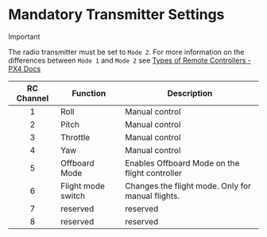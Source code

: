 # Mandatory Transmitter Settings

> [!IMPORTANT]
> The radio transmitter must be set to `Mode 2`. For more information on the differences between `Mode 1` and `Mode 2` see [Types of Remote Controllers - PX4 Docs](https://docs.px4.io/main/en/getting_started/rc_transmitter_receiver.html#types-of-remote-controllers)

| RC Channel | Function           | Description                                       |
|:----------:|--------------------|---------------------------------------------------|
| 1          | Roll               | Manual control                                    |
| 2          | Pitch              | Manual control                                    |
| 3          | Throttle           | Manual control                                    |
| 4          | Yaw                | Manual control                                    |
| 5          | Offboard Mode      | Enables Offboard Mode on the flight controller    |
| 6          | Flight mode switch | Changes the flight mode. Only for manual flights. |
| 7          | reserved           | reserved                                          |
| 8          | reserved           | reserved                                          |
